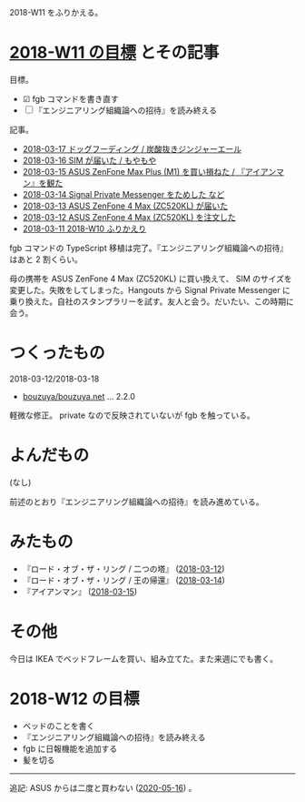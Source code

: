 2018-W11 をふりかえる。

# [2018-W11 の目標][2018-03-11] とその記事

目標。

- ☑ fgb コマンドを書き直す
- ☐ 『エンジニアリング組織論への招待』を読み終える

記事。

- [2018-03-17 ドッグフーディング / 炭酸抜きジンジャーエール][2018-03-17]
- [2018-03-16 SIM が届いた / もやもや][2018-03-16]
- [2018-03-15 ASUS ZenFone Max Plus (M1) を買い損ねた / 『アイアンマン』を観た][2018-03-15]
- [2018-03-14 Signal Private Messenger をためした など][2018-03-14]
- [2018-03-13 ASUS ZenFone 4 Max (ZC520KL) が届いた][2018-03-13]
- [2018-03-12 ASUS ZenFone 4 Max (ZC520KL) を注文した][2018-03-12]
- [2018-03-11 2018-W10 ふりかえり][2018-03-11]

fgb コマンドの TypeScript 移植は完了。『エンジニアリング組織論への招待』はあと 2 割くらい。

母の携帯を ASUS ZenFone 4 Max (ZC520KL) に買い換えて、 SIM のサイズを変更した。失敗をしてしまった。Hangouts から Signal Private Messenger に乗り換えた。自社のスタンプラリーを試す。友人と会う。だいたい、この時期に会う。

# つくったもの

2018-03-12/2018-03-18

- [bouzuya/bouzuya.net][] ... 2.2.0

軽微な修正。 private なので反映されていないが fgb を触っている。

# よんだもの

(なし)

前述のとおり『エンジニアリング組織論への招待』を読み進めている。

# みたもの

- 『ロード・オブ・ザ・リング / 二つの塔』 ([2018-03-12][])
- 『ロード・オブ・ザ・リング / 王の帰還』 ([2018-03-14][])
- 『アイアンマン』 ([2018-03-15][])

# その他

今日は IKEA でベッドフレームを買い、組み立てた。また来週にでも書く。

# 2018-W12 の目標

- ベッドのことを書く
- 『エンジニアリング組織論への招待』を読み終える
- fgb に日報機能を追加する
- 髪を切る

[2018-03-11]: https://blog.bouzuya.net/2018/03/11/
[2018-03-12]: https://blog.bouzuya.net/2018/03/12/
[2018-03-13]: https://blog.bouzuya.net/2018/03/13/
[2018-03-14]: https://blog.bouzuya.net/2018/03/14/
[2018-03-15]: https://blog.bouzuya.net/2018/03/15/
[2018-03-16]: https://blog.bouzuya.net/2018/03/16/
[2018-03-17]: https://blog.bouzuya.net/2018/03/17/
[bouzuya/bouzuya.net]: https://github.com/bouzuya/bouzuya.net

---

追記: ASUS からは二度と買わない ([2020-05-16][]) 。

[2020-05-16]: https://blog.bouzuya.net/2020/05/16/
